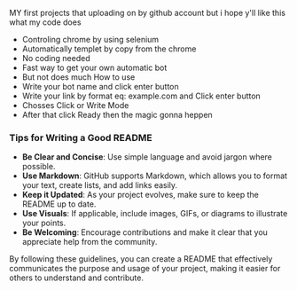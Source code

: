 MY first projects that uploading on by github account but i hope y'll like this 
what my code does 
- Controling chrome by using selenium
- Automatically templet by copy from the chrome
- No coding needed
- Fast way to get your own automatic bot
- But not does much
 How to use
- Write your bot name and click enter button
- Write your link by format eq: example.com and Click enter button
- Chosses Click or Write Mode
- After that click Ready then the magic gonna heppen

### Tips for Writing a Good README

- **Be Clear and Concise**: Use simple language and avoid jargon where possible.
- **Use Markdown**: GitHub supports Markdown, which allows you to format your text, create lists, and add links easily.
- **Keep it Updated**: As your project evolves, make sure to keep the README up to date.
- **Use Visuals**: If applicable, include images, GIFs, or diagrams to illustrate your points.
- **Be Welcoming**: Encourage contributions and make it clear that you appreciate help from the community.

By following these guidelines, you can create a README that effectively communicates the purpose and usage of your project, making it easier for others to understand and contribute.
